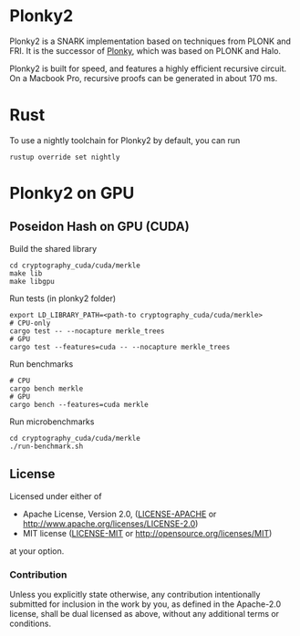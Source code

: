 # Plonky2

Plonky2 is a SNARK implementation based on techniques from PLONK and FRI. It is the successor of [Plonky](https://github.com/0xPolygonZero/plonky), which was based on PLONK and Halo.

Plonky2 is built for speed, and features a highly efficient recursive circuit. On a Macbook Pro, recursive proofs can be generated in about 170 ms.

# Rust

To use a nightly toolchain for Plonky2 by default, you can run

```
rustup override set nightly
```

# Plonky2 on GPU

## Poseidon Hash on GPU (CUDA)

Build the shared library

```
cd cryptography_cuda/cuda/merkle
make lib
make libgpu
```

Run tests (in plonky2 folder)

```
export LD_LIBRARY_PATH=<path-to cryptography_cuda/cuda/merkle>
# CPU-only
cargo test -- --nocapture merkle_trees
# GPU
cargo test --features=cuda -- --nocapture merkle_trees
```

Run benchmarks
```
# CPU
cargo bench merkle
# GPU
cargo bench --features=cuda merkle
```

Run microbenchmarks

```
cd cryptography_cuda/cuda/merkle
./run-benchmark.sh
```

## License

Licensed under either of

* Apache License, Version 2.0, ([LICENSE-APACHE](LICENSE-APACHE) or http://www.apache.org/licenses/LICENSE-2.0)
* MIT license ([LICENSE-MIT](LICENSE-MIT) or http://opensource.org/licenses/MIT)

at your option.


### Contribution

Unless you explicitly state otherwise, any contribution intentionally submitted for inclusion in the work by you, as defined in the Apache-2.0 license, shall be dual licensed as above, without any additional terms or conditions.
